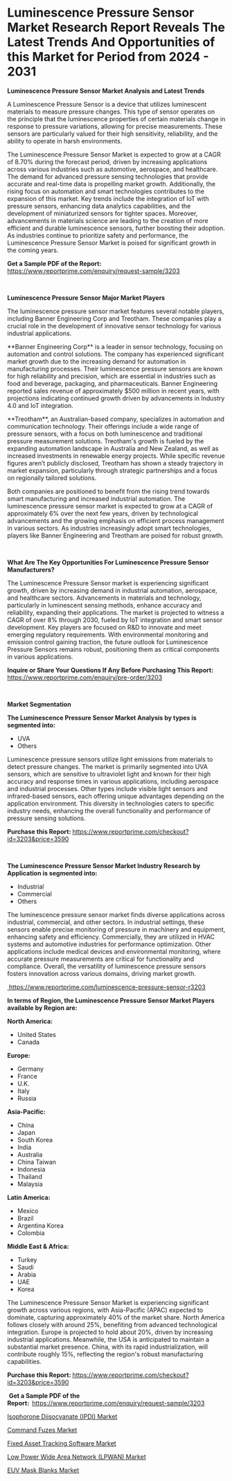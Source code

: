 <p><h1>Luminescence Pressure Sensor Market Research Report Reveals The Latest Trends And Opportunities of this Market for Period from 2024 - 2031</h1></p><p><strong>Luminescence Pressure Sensor Market Analysis and Latest Trends</strong></p>
<p><p>A Luminescence Pressure Sensor is a device that utilizes luminescent materials to measure pressure changes. This type of sensor operates on the principle that the luminescence properties of certain materials change in response to pressure variations, allowing for precise measurements. These sensors are particularly valued for their high sensitivity, reliability, and the ability to operate in harsh environments.</p><p>The Luminescence Pressure Sensor Market is expected to grow at a CAGR of 8.70% during the forecast period, driven by increasing applications across various industries such as automotive, aerospace, and healthcare. The demand for advanced pressure sensing technologies that provide accurate and real-time data is propelling market growth. Additionally, the rising focus on automation and smart technologies contributes to the expansion of this market. Key trends include the integration of IoT with pressure sensors, enhancing data analytics capabilities, and the development of miniaturized sensors for tighter spaces. Moreover, advancements in materials science are leading to the creation of more efficient and durable luminescence sensors, further boosting their adoption. As industries continue to prioritize safety and performance, the Luminescence Pressure Sensor Market is poised for significant growth in the coming years.</p></p>
<p><strong>Get a Sample PDF of the Report:&nbsp;</strong> <a href="https://www.reportprime.com/enquiry/request-sample/3203">https://www.reportprime.com/enquiry/request-sample/3203</a></p>
<p>&nbsp;</p>
<p><strong>Luminescence Pressure Sensor Major Market Players</strong></p>
<p><p>The luminescence pressure sensor market features several notable players, including Banner Engineering Corp and Treotham. These companies play a crucial role in the development of innovative sensor technology for various industrial applications.</p><p>**Banner Engineering Corp** is a leader in sensor technology, focusing on automation and control solutions. The company has experienced significant market growth due to the increasing demand for automation in manufacturing processes. Their luminescence pressure sensors are known for high reliability and precision, which are essential in industries such as food and beverage, packaging, and pharmaceuticals. Banner Engineering reported sales revenue of approximately $500 million in recent years, with projections indicating continued growth driven by advancements in Industry 4.0 and IoT integration.</p><p>**Treotham**, an Australian-based company, specializes in automation and communication technology. Their offerings include a wide range of pressure sensors, with a focus on both luminescence and traditional pressure measurement solutions. Treotham's growth is fueled by the expanding automation landscape in Australia and New Zealand, as well as increased investments in renewable energy projects. While specific revenue figures aren’t publicly disclosed, Treotham has shown a steady trajectory in market expansion, particularly through strategic partnerships and a focus on regionally tailored solutions.</p><p>Both companies are positioned to benefit from the rising trend towards smart manufacturing and increased industrial automation. The luminescence pressure sensor market is expected to grow at a CAGR of approximately 6% over the next few years, driven by technological advancements and the growing emphasis on efficient process management in various sectors. As industries increasingly adopt smart technologies, players like Banner Engineering and Treotham are poised for robust growth.</p></p>
<p>&nbsp;</p>
<p><strong>What Are The Key Opportunities For Luminescence Pressure Sensor Manufacturers?</strong></p>
<p><p>The Luminescence Pressure Sensor market is experiencing significant growth, driven by increasing demand in industrial automation, aerospace, and healthcare sectors. Advancements in materials and technology, particularly in luminescent sensing methods, enhance accuracy and reliability, expanding their applications. The market is projected to witness a CAGR of over 8% through 2030, fueled by IoT integration and smart sensor development. Key players are focused on R&D to innovate and meet emerging regulatory requirements. With environmental monitoring and emission control gaining traction, the future outlook for Luminescence Pressure Sensors remains robust, positioning them as critical components in various applications.</p></p>
<p><strong>Inquire or Share Your Questions If Any Before Purchasing This Report:</strong> <a href="https://www.reportprime.com/enquiry/pre-order/3203">https://www.reportprime.com/enquiry/pre-order/3203</a></p>
<p>&nbsp;</p>
<p><strong>Market Segmentation</strong></p>
<p><strong>The Luminescence Pressure Sensor Market Analysis by types is segmented into:</strong></p>
<p><ul><li>UVA</li><li>Others</li></ul></p>
<p><p>Luminescence pressure sensors utilize light emissions from materials to detect pressure changes. The market is primarily segmented into UVA sensors, which are sensitive to ultraviolet light and known for their high accuracy and response times in various applications, including aerospace and industrial processes. Other types include visible light sensors and infrared-based sensors, each offering unique advantages depending on the application environment. This diversity in technologies caters to specific industry needs, enhancing the overall functionality and performance of pressure sensing solutions.</p></p>
<p><strong>Purchase this Report:&nbsp;</strong><a href="https://www.reportprime.com/checkout?id=3203&price=3590">https://www.reportprime.com/checkout?id=3203&price=3590</a></p>
<p>&nbsp;</p>
<p><strong>The Luminescence Pressure Sensor Market Industry Research by Application is segmented into:</strong></p>
<p><ul><li>Industrial</li><li>Commercial</li><li>Others</li></ul></p>
<p><p>The luminescence pressure sensor market finds diverse applications across industrial, commercial, and other sectors. In industrial settings, these sensors enable precise monitoring of pressure in machinery and equipment, enhancing safety and efficiency. Commercially, they are utilized in HVAC systems and automotive industries for performance optimization. Other applications include medical devices and environmental monitoring, where accurate pressure measurements are critical for functionality and compliance. Overall, the versatility of luminescence pressure sensors fosters innovation across various domains, driving market growth.</p></p>
<p><a href="https://www.reportprime.com/luminescence-pressure-sensor-r3203">&nbsp;https://www.reportprime.com/luminescence-pressure-sensor-r3203</a></p>
<p><strong>In terms of Region, the Luminescence Pressure Sensor Market Players available by Region are:</strong></p>
<p>
    <p> <strong> North America: </strong>
        <ul>
            <li>United States</li>
            <li>Canada</li>
        </ul>
        </p> 
    <p> <strong> Europe: </strong>
        <ul>
            <li>Germany</li>
            <li>France</li>
            <li>U.K.</li>
            <li>Italy</li>
            <li>Russia</li>
        </ul>
        </p> 
    <p> <strong> Asia-Pacific: </strong>
        <ul>
            <li>China</li>
            <li>Japan</li>
            <li>South Korea</li>
            <li>India</li>
            <li>Australia</li>
            <li>China Taiwan</li>
            <li>Indonesia</li>
            <li>Thailand</li>
            <li>Malaysia</li>
        </ul>
        </p> 
    <p> <strong> Latin America: </strong>
        <ul>
            <li>Mexico</li>
            <li>Brazil</li>
            <li>Argentina Korea</li>
            <li>Colombia</li>
        </ul>
        </p> 
    <p> <strong> Middle East & Africa: </strong>
        <ul>
            <li>Turkey</li>
            <li>Saudi</li>
            <li>Arabia</li>
            <li>UAE</li>
            <li>Korea</li>
        </ul>
    </p>
    </p>
<p><p>The Luminescence Pressure Sensor Market is experiencing significant growth across various regions, with Asia-Pacific (APAC) expected to dominate, capturing approximately 40% of the market share. North America follows closely with around 25%, benefiting from advanced technological integration. Europe is projected to hold about 20%, driven by increasing industrial applications. Meanwhile, the USA is anticipated to maintain a substantial market presence. China, with its rapid industrialization, will contribute roughly 15%, reflecting the region's robust manufacturing capabilities.</p></p>
<p><strong>Purchase this Report: </strong><a href="https://www.reportprime.com/checkout?id=3203&price=3590">https://www.reportprime.com/checkout?id=3203&price=3590</a></p>
<p>&nbsp;<strong>Get a Sample PDF of the Report:&nbsp;&nbsp;</strong><a href="https://www.reportprime.com/enquiry/request-sample/3203">https://www.reportprime.com/enquiry/request-sample/3203</a></p>
<p><strong></strong></p>
<p><p><a href="https://issuu.com/reportprime-2/docs/isophorone-diisocyanate-ipdi-market_9e87f5c6754d17">Isophorone Diisocyanate (IPDI) Market</a></p><p><a href="https://github.com/marloy8/Market-Research-Report-List-6/blob/main/command-fuzes-market.md">Command Fuzes Market</a></p><p><a href="https://www.linkedin.com/pulse/strategic-market-insights-navigating-global-fixed-asset-glo7e?trackingId=6NoeF6ZXR%2BCXLtlYTT3dww%3D%3D">Fixed Asset Tracking Software Market</a></p><p><a href="https://issuu.com/reportprime-2/docs/low-power-wide-area-network-lpwan-m_2f35526c1003ec">Low Power Wide Area Network (LPWAN) Market</a></p><p><a href="https://github.com/WillieWoodard/Market-Research-Report-List-6/blob/main/euv-mask-blanks-market.md">EUV Mask Blanks Market</a></p></p>